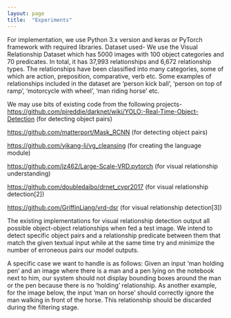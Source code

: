 ```yaml
---
layout: page
title:  "Experiments"
---
```


For implementation, we use Python 3.x version and keras or PyTorch framework with required libraries. 
Dataset used- We use the Visual Relationship Dataset which has 5000 images with 100 object categories and 70 predicates. In total, it has 37,993 relationships and 6,672 relationship types. The relationships have been classified into many categories, some of which are action, preposition, comparative, verb etc.  Some examples of relationships included in the dataset are  ‘person kick ball’, ‘person on top of ramp’, ‘motorcycle with wheel’, ‘man riding horse’ etc.  

We may use bits of existing code from the following projects- 
https://github.com/pjreddie/darknet/wiki/YOLO:-Real-Time-Object-Detection (for detecting object pairs)

https://github.com/matterport/Mask_RCNN (for detecting object pairs)

https://github.com/yikang-li/vg_cleansing (for creating the language module)

https://github.com/jz462/Large-Scale-VRD.pytorch (for visual relationship understanding)

https://github.com/doubledaibo/drnet_cvpr2017 (for visual relationship detection[2])

https://github.com/GriffinLiang/vrd-dsr (for visual relationship detection[3])

The existing implementations for visual relationship detection output all possible object-object relationships when fed a test image. We intend to detect specific object pairs and a relationship predicate between them that match the given textual input while at the same time try and minimize the number of erroneous pairs our model outputs. 

A specific case we want to handle is as follows:
Given an input ‘man holding pen’ and an image where there is a man and a pen lying on the notebook next to him, our system should not display bounding boxes around the man or the pen because there is no ‘holding’ relationship. As another example, for the image below, the input ‘man on horse’ should correctly ignore the man walking in front of the horse. This relationship should be discarded during the filtering stage.  
